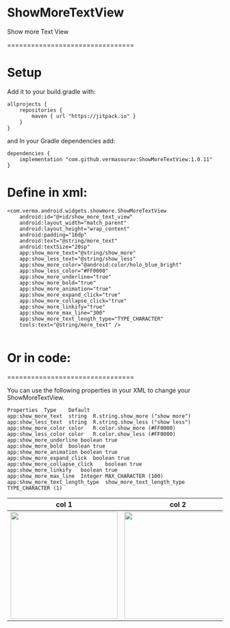 # ShowMoreTextView
Show more Text View

================================
# Setup
Add it to your build.gradle with:
```
allprojects {
    repositories {
        maven { url "https://jitpack.io" }
    }
}
```
and In your Gradle dependencies add:
```
dependencies {
    implementation "com.github.vermasourav:ShowMoreTextView:1.0.11"
}
```
# Define in xml:

```
<com.verma.android.widgets.showmore.ShowMoreTextView 
    android:id="@+id/show_more_text_view"
    android:layout_width="match_parent"
    android:layout_height="wrap_content"
    android:padding="16dp"
    android:text="@string/more_text"
    android:textSize="20sp"
    app:show_more_text="@string/show_more"
    app:show_less_text="@string/show_less"
    app:show_more_color="@android:color/holo_blue_bright"
    app:show_less_color="#FF0000"
    app:show_more_underline="true"
    app:show_more_bold="true"
    app:show_more_animation="true"
    app:show_more_expand_click="true"
    app:show_more_collapse_click="true"
    app:show_more_linkify="true"
    app:show_more_max_line="300"
    app:show_more_text_length_type="TYPE_CHARACTER"
    tools:text="@string/more_text" />
    
```

# Or in code:

================================

You can use the following properties in your XML to change your ShowMoreTextView.

```
Properties	Type	Default
app:show_more_text  string  R.string.show_more ("show more")   
app:show_less_text  string  R.string.show_less ("show less")
app:show_more_color color   R.color.show_more (#FF0000)
app:show_less_color color   R.color.show_less (#FF0000)
app:show_more_underline boolean true
app:show_more_bold  boolean true
app:show_more_animation boolean true
app:show_more_expand_click  boolean true
app:show_more_collapse_click    boolean true
app:show_more_linkify   boolean true 
app:show_more_max_line  Integer MAX_CHARACTER (100)
app:show_more_text_length_type  show_more_text_length_type TYPE_CHARACTER (1)
```

|                 col 1                  |   col 2    |
|:--------------------------------------:|:-----------:|
| <img src="./Scheenshort/Screenshot_20241130_120635.png" width="250"> | <img src="" width="250"> |

